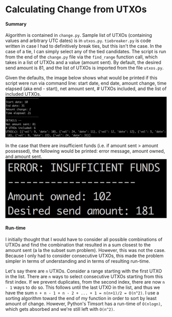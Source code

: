 # Calculating Change from UTXOs
#### Summary
Algorithm is contained in `change.py`. Sample list of UTXOs (containing values and arbitrary UTC dates) is in `utxos.py`. `tiebreaker.py` is code written in case I had to definitively break ties, but this isn't the case. In the case of a tie, I can simply select any of the tied candidates. The script is run from the end of the `change.py` file via the `find_range` function call, which takes in a list of UTXOs and a value (amount sent). By default, the desired send amount is 81, and the list of UTXOs is imported from the file `utxos.py`. 

Given the defaults, the image below shows what would be printed if this script were run via command line: start date, end date, amount change, time elapsed (aka end - start), net amount sent, # UTXOs included, and the list of included UTXOs. 
![Success](Image1.png)

In the case that there are insufficient funds (i.e. if amount sent > amount possessed), the following would be printed: error message, amount owned, and amount sent.
![Error](Image2.png)

#### Run-time
I initially thought that I would have to consider all possible combinations of UTXOs and find the combination that resulted in a sum closest to the amount sent (a la the subset sum problem). However, this was not the case. Because I only had to consider consecutive UTXOs, this made the problem simpler in terms of understanding and in terms of resulting run-time. 

Let's say there are `n` UTXOs. Consider a range starting with the first UTXO in the list. There are `n` ways to select consecutive UTXOs starting from this first index. If we prevent duplicates, from the second index, there are now `n - 1` ways to do so. This follows until the last UTXO in the list, and thus we have the sum `n + n - 1 + n - 2 + ... + 1 = n(n+1)/2 = O(n^2)`. I use a sorting algorithm toward the end of my function in order to sort by least amount of change. However, Python's Timsort has a run-time of `O(nlogn)`, which gets absorbed and we're still left with `O(n^2)`.

